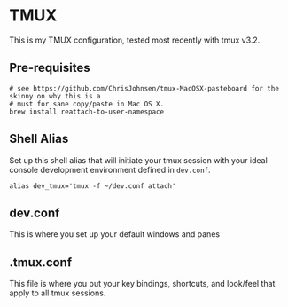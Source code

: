 # TMUX

This is my TMUX configuration, tested most recently with tmux v3.2.

## Pre-requisites
```
# see https://github.com/ChrisJohnsen/tmux-MacOSX-pasteboard for the skinny on why this is a
# must for sane copy/paste in Mac OS X.
brew install reattach-to-user-namespace
```

## Shell Alias
Set up this shell alias that will initiate your tmux session with your ideal console development
environment defined in `dev.conf`.
```
alias dev_tmux='tmux -f ~/dev.conf attach'
```

## dev.conf
This is where you set up your default windows and panes

## .tmux.conf
This file is where you put your key bindings, shortcuts, and look/feel that apply to 
all tmux sessions.


